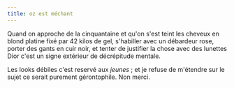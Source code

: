 ```yaml
---
title: oz est méchant
---
```


Quand on approche de la cinquantaine et qu'on s'est teint les cheveux en blond
platine fixé par 42 kilos de gel, s'habiller avec un débardeur rose, porter
des gants en cuir noir, et tenter de justifier la chose avec des lunettes Dior
c'est un signe extérieur de décrépitude mentale.

Les looks débiles c'est reservé aux _jeunes_ ; et je refuse de m'étendre sur
le sujet ce serait purement gérontophile. Non merci.

